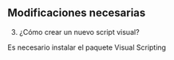 ## Modificaciones necesarias

3. ¿Cómo crear un nuevo script visual?

Es necesario instalar el paquete Visual Scripting